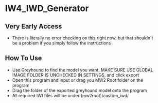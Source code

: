 # IW4_IWD_Generator

## Very Early Access
- There is literally no error checking on this right now, but that shouldn't be a problem if you simply follow the instructions

## How To Use
- Use Greyhound to find the model you want, MAKE SURE USE GLOBAL IMAGE FOLDER IS UNCHECKED IN SETTINGS, and click export
- Open this program and input or drag you MW2 Root folder on the program
- Drag the folder of the exported greyhound model onto the program
- All required IWI files will be under (mw2root)/custom_iwd/

